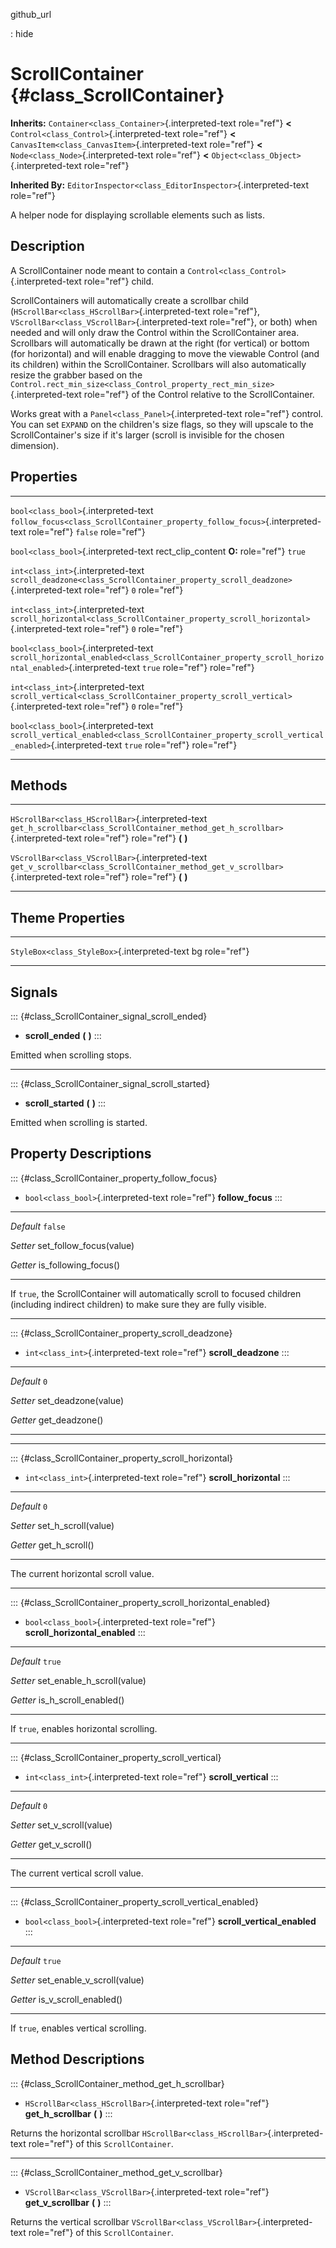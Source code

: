 github\_url

:   hide

ScrollContainer {#class_ScrollContainer}
===============

**Inherits:** `Container<class_Container>`{.interpreted-text role="ref"}
**\<** `Control<class_Control>`{.interpreted-text role="ref"} **\<**
`CanvasItem<class_CanvasItem>`{.interpreted-text role="ref"} **\<**
`Node<class_Node>`{.interpreted-text role="ref"} **\<**
`Object<class_Object>`{.interpreted-text role="ref"}

**Inherited By:**
`EditorInspector<class_EditorInspector>`{.interpreted-text role="ref"}

A helper node for displaying scrollable elements such as lists.

Description
-----------

A ScrollContainer node meant to contain a
`Control<class_Control>`{.interpreted-text role="ref"} child.

ScrollContainers will automatically create a scrollbar child
(`HScrollBar<class_HScrollBar>`{.interpreted-text role="ref"},
`VScrollBar<class_VScrollBar>`{.interpreted-text role="ref"}, or both)
when needed and will only draw the Control within the ScrollContainer
area. Scrollbars will automatically be drawn at the right (for vertical)
or bottom (for horizontal) and will enable dragging to move the viewable
Control (and its children) within the ScrollContainer. Scrollbars will
also automatically resize the grabber based on the
`Control.rect_min_size<class_Control_property_rect_min_size>`{.interpreted-text
role="ref"} of the Control relative to the ScrollContainer.

Works great with a `Panel<class_Panel>`{.interpreted-text role="ref"}
control. You can set `EXPAND` on the children\'s size flags, so they
will upscale to the ScrollContainer\'s size if it\'s larger (scroll is
invisible for the chosen dimension).

Properties
----------

  -------------------------------------- --------------------------------------------------------------------------------------------------------- ---------
  `bool<class_bool>`{.interpreted-text   `follow_focus<class_ScrollContainer_property_follow_focus>`{.interpreted-text role="ref"}                 `false`
  role="ref"}                                                                                                                                      

  `bool<class_bool>`{.interpreted-text   rect\_clip\_content                                                                                       **O:**
  role="ref"}                                                                                                                                      `true`

  `int<class_int>`{.interpreted-text     `scroll_deadzone<class_ScrollContainer_property_scroll_deadzone>`{.interpreted-text role="ref"}           `0`
  role="ref"}                                                                                                                                      

  `int<class_int>`{.interpreted-text     `scroll_horizontal<class_ScrollContainer_property_scroll_horizontal>`{.interpreted-text role="ref"}       `0`
  role="ref"}                                                                                                                                      

  `bool<class_bool>`{.interpreted-text   `scroll_horizontal_enabled<class_ScrollContainer_property_scroll_horizontal_enabled>`{.interpreted-text   `true`
  role="ref"}                            role="ref"}                                                                                               

  `int<class_int>`{.interpreted-text     `scroll_vertical<class_ScrollContainer_property_scroll_vertical>`{.interpreted-text role="ref"}           `0`
  role="ref"}                                                                                                                                      

  `bool<class_bool>`{.interpreted-text   `scroll_vertical_enabled<class_ScrollContainer_property_scroll_vertical_enabled>`{.interpreted-text       `true`
  role="ref"}                            role="ref"}                                                                                               
  -------------------------------------- --------------------------------------------------------------------------------------------------------- ---------

Methods
-------

  -------------------------------------------------- -----------------------------------------------------------------------------------
  `HScrollBar<class_HScrollBar>`{.interpreted-text   `get_h_scrollbar<class_ScrollContainer_method_get_h_scrollbar>`{.interpreted-text
  role="ref"}                                        role="ref"} **(** **)**

  `VScrollBar<class_VScrollBar>`{.interpreted-text   `get_v_scrollbar<class_ScrollContainer_method_get_v_scrollbar>`{.interpreted-text
  role="ref"}                                        role="ref"} **(** **)**
  -------------------------------------------------- -----------------------------------------------------------------------------------

Theme Properties
----------------

  ---------------------------------------------- ----
  `StyleBox<class_StyleBox>`{.interpreted-text   bg
  role="ref"}                                    

  ---------------------------------------------- ----

Signals
-------

::: {#class_ScrollContainer_signal_scroll_ended}
-   **scroll\_ended** **(** **)**
:::

Emitted when scrolling stops.

------------------------------------------------------------------------

::: {#class_ScrollContainer_signal_scroll_started}
-   **scroll\_started** **(** **)**
:::

Emitted when scrolling is started.

Property Descriptions
---------------------

::: {#class_ScrollContainer_property_follow_focus}
-   `bool<class_bool>`{.interpreted-text role="ref"} **follow\_focus**
:::

  ----------- ---------------------------
  *Default*   `false`

  *Setter*    set\_follow\_focus(value)

  *Getter*    is\_following\_focus()
  ----------- ---------------------------

If `true`, the ScrollContainer will automatically scroll to focused
children (including indirect children) to make sure they are fully
visible.

------------------------------------------------------------------------

::: {#class_ScrollContainer_property_scroll_deadzone}
-   `int<class_int>`{.interpreted-text role="ref"} **scroll\_deadzone**
:::

  ----------- ----------------------
  *Default*   `0`

  *Setter*    set\_deadzone(value)

  *Getter*    get\_deadzone()
  ----------- ----------------------

------------------------------------------------------------------------

::: {#class_ScrollContainer_property_scroll_horizontal}
-   `int<class_int>`{.interpreted-text role="ref"}
    **scroll\_horizontal**
:::

  ----------- -----------------------
  *Default*   `0`

  *Setter*    set\_h\_scroll(value)

  *Getter*    get\_h\_scroll()
  ----------- -----------------------

The current horizontal scroll value.

------------------------------------------------------------------------

::: {#class_ScrollContainer_property_scroll_horizontal_enabled}
-   `bool<class_bool>`{.interpreted-text role="ref"}
    **scroll\_horizontal\_enabled**
:::

  ----------- -------------------------------
  *Default*   `true`

  *Setter*    set\_enable\_h\_scroll(value)

  *Getter*    is\_h\_scroll\_enabled()
  ----------- -------------------------------

If `true`, enables horizontal scrolling.

------------------------------------------------------------------------

::: {#class_ScrollContainer_property_scroll_vertical}
-   `int<class_int>`{.interpreted-text role="ref"} **scroll\_vertical**
:::

  ----------- -----------------------
  *Default*   `0`

  *Setter*    set\_v\_scroll(value)

  *Getter*    get\_v\_scroll()
  ----------- -----------------------

The current vertical scroll value.

------------------------------------------------------------------------

::: {#class_ScrollContainer_property_scroll_vertical_enabled}
-   `bool<class_bool>`{.interpreted-text role="ref"}
    **scroll\_vertical\_enabled**
:::

  ----------- -------------------------------
  *Default*   `true`

  *Setter*    set\_enable\_v\_scroll(value)

  *Getter*    is\_v\_scroll\_enabled()
  ----------- -------------------------------

If `true`, enables vertical scrolling.

Method Descriptions
-------------------

::: {#class_ScrollContainer_method_get_h_scrollbar}
-   `HScrollBar<class_HScrollBar>`{.interpreted-text role="ref"}
    **get\_h\_scrollbar** **(** **)**
:::

Returns the horizontal scrollbar
`HScrollBar<class_HScrollBar>`{.interpreted-text role="ref"} of this
`ScrollContainer`.

------------------------------------------------------------------------

::: {#class_ScrollContainer_method_get_v_scrollbar}
-   `VScrollBar<class_VScrollBar>`{.interpreted-text role="ref"}
    **get\_v\_scrollbar** **(** **)**
:::

Returns the vertical scrollbar
`VScrollBar<class_VScrollBar>`{.interpreted-text role="ref"} of this
`ScrollContainer`.
